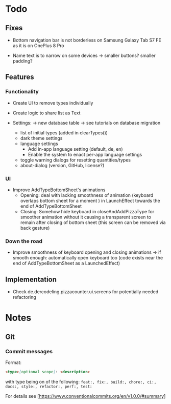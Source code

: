 # Todo

## Fixes

- Bottom navigation bar is not borderless on Samsung Galaxy Tab S7 FE as it is on OnePlus 8 Pro

- Name text is to narrow on some devices → smaller buttons? smaller padding?

## Features

### Functionality

- Create UI to remove types individually

- Create logic to share list as Text

- Settings: → new database table → see tutorials on database migration
    - list of initial types (added in clearTypes())
    - dark theme settings
    - language settings
        - Add in-app language setting (default, de, en)
        - Enable the system to enact per-app language settings
    - toggle warning dialogs for resetting quantities/types
    - about-dialog (version, GitHub, license?)

### UI

- Improve AddTypeBottomSheet's animations
    - Opening: deal with lacking smoothness of animation (keyboard overlaps bottom sheet for a
      moment ) in LaunchEffect towards the end of AddTypeBottomSheet
    - Closing: Somehow hide keyboard in closeAndAddPizzaType for smoother animation without it
      causing a transparent screen to remain after closing of bottom sheet (this screen can be
      removed via back gesture)

### Down the road

- Improve smoothness of keyboard opening and closing animations → if smooth enough: automatically
  open keyboard too (code exists near the end of AddTypeBottomSheet as a LaunchedEffect)

## Implementation

- Check de.dercodeling.pizzacounter.ui.screens for potentially needed refactoring

# Notes

## Git

### Commit messages

Format:

```markdown
<type>[optional scope]: <description>
```

with type being on of the
following: `feat:, fix:, build:, chore:, ci:, docs:, style:, refactor:, perf:, test:`

For details see [https://www.conventionalcommits.org/en/v1.0.0/#summary]